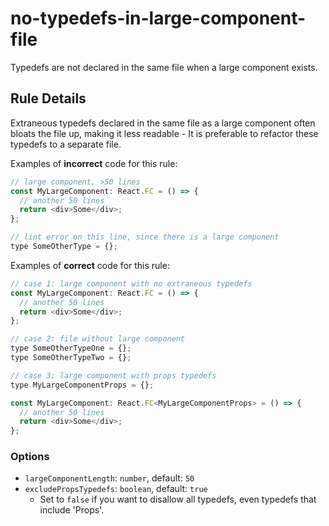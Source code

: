 # no-typedefs-in-large-component-file

Typedefs are not declared in the same file when a large component exists.

## Rule Details

Extraneous typedefs declared in the same file as a large component often bloats the file up, making it less readable - It is preferable to refactor these typedefs to a separate file.

Examples of **incorrect** code for this rule:

```js
// large component, >50 lines
const MyLargeComponent: React.FC = () => {
  // another 50 lines
  return <div>Some</div>;
};

// lint error on this line, since there is a large component
type SomeOtherType = {};
```

Examples of **correct** code for this rule:

```js
// case 1: large component with no extraneous typedefs
const MyLargeComponent: React.FC = () => {
  // another 50 lines
  return <div>Some</div>;
};

// case 2: file without large component
type SomeOtherTypeOne = {};
type SomeOtherTypeTwo = {};

// case 3: large component with props typedefs
type MyLargeComponentProps = {};

const MyLargeComponent: React.FC<MyLargeComponentProps> = () => {
  // another 50 lines
  return <div>Some</div>;
};
```

### Options

- `largeComponentLength`: `number`, default: `50`
- `excludePropsTypedefs`: `boolean`, default: `true`
  - Set to `false` if you want to disallow all typedefs, even typedefs that include 'Props'.
